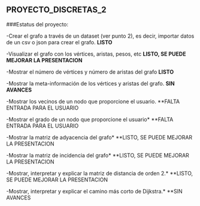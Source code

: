 ## PROYECTO_DISCRETAS_2

###Estatus del proyecto:

-Crear el grafo a través de un dataset (ver punto 2), es decir, importar datos de un csv o json para crear el grafo. **LISTO**


-Visualizar el grafo con los vértices, aristas, pesos, etc **LISTO, SE PUEDE MEJORAR LA PRESENTACION**


-Mostrar el número de vértices y número de aristas del grafo **LISTO**


-Mostrar la meta-información de los vértices y aristas del grafo. **SIN AVANCES**


-Mostrar los vecinos de un nodo que proporcione el usuario. **FALTA ENTRADA PARA EL USUARIO


-Mostrar el grado de un nodo que proporcione el usuario* **FALTA ENTRADA PARA EL USUARIO


-Mostrar la matriz de adyacencia del grafo* **LISTO, SE PUEDE MEJORAR LA PRESENTACION


-Mostrar la matriz de incidencia del grafo* **LISTO, SE PUEDE MEJORAR LA PRESENTACION


-Mostrar, interpretar y explicar la matriz de distancia de orden 2.* **LISTO, SE PUEDE MEJORAR LA PRESENTACION


-Mostrar, interpretar y explicar el camino más corto de Dijkstra.* **SIN AVANCES
